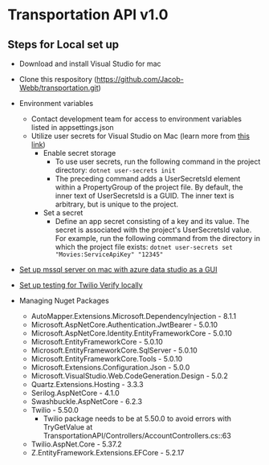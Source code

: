 ﻿# Transportation API v1.0

## Steps for Local set up

* Download and install Visual Studio for mac

* Clone this respository (https://github.com/Jacob-Webb/transportation.git)

* Environment variables
  * Contact development team for access to environment variables listed in appsettings.json 
  * Utilize user secrets for Visual Studio on Mac (learn more from [this link](https://docs.microsoft.com/en-us/aspnet/core/security/app-secrets?view=aspnetcore-6.0&tabs=linux))
    * Enable secret storage
      - To use user secrets, run the following command in the project directory: `dotnet user-secrets init`
      - The preceding command adds a UserSecretsId element within a PropertyGroup of the project file. By default, the inner text of UserSecretsId is a GUID. The inner text is arbitrary, but is unique to the project.
    * Set a secret
      - Define an app secret consisting of a key and its value. The secret is associated with the project's UserSecretsId value. For example, run the following command from the directory in which the project file exists: `dotnet user-secrets set "Movies:ServiceApiKey" "12345"`

* [Set up mssql server on mac with azure data studio as a GUI](https://asifwaquar.com/connect-mssql-server-on-mac-with-azure-data-studio/)

* [Set up testing for Twilio Verify locally](https://www.twilio.com/blog/test-verify-no-rate-limits)

* Managing Nuget Packages
  * AutoMapper.Extensions.Microsoft.DependencyInjection - 8.1.1   
  * Microsoft.AspNetCore.Authentication.JwtBearer - 5.0.10  
  * Microsoft.AspNetCore.Identity.EntityFrameworkCore - 5.0.10  
  * Microsoft.EntityFrameworkCore - 5.0.10  
  * Microsoft.EntityFrameworkCore.SqlServer - 5.0.10  
  * Microsoft.EntityFrameworkCore.Tools - 5.0.10  
  * Microsoft.Extensions.Configuration.Json - 5.0.0   
  * Microsoft.VisualStudio.Web.CodeGeneration.Design - 5.0.2
  * Quartz.Extensions.Hosting - 3.3.3
  * Serilog.AspNetCore - 4.1.0   
  * Swashbuckle.AspNetCore - 6.2.3   
  * Twilio - 5.50.0 
    * Twilio package needs to be at 5.50.0 to avoid errors with TryGetValue at TransportationAPI/Controllers/AccountControllers.cs::63 
  * Twilio.AspNet.Core - 5.37.2  
  * Z.EntityFramework.Extensions.EFCore - 5.2.17
